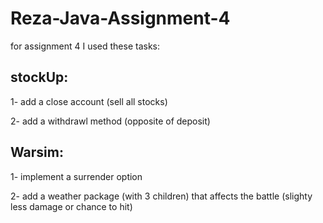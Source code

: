 # Reza-Java-Assignment-4
for assignment 4  I used these tasks:

## stockUp: ##

1- add a close account (sell all stocks)   

2- add a withdrawl method (opposite of deposit)

## Warsim: ##

1- implement a surrender option   

2- add a weather package (with 3 children) that affects the battle (slighty less damage or chance to hit)

